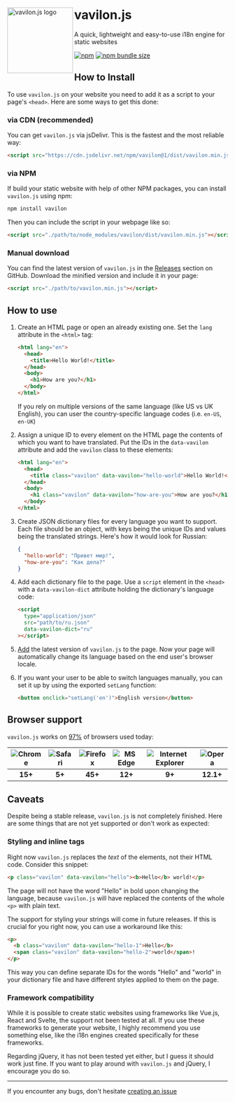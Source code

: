 <div>
<img src="https://codeberg.org/kytta/vavilon/raw/branch/main/assets/js/logo.png" width="150" alt="vavilon.js logo" align="left">
<h1>vavilon.js</h1>
<p>A quick, lightweight and easy-to-use i18n engine for static websites</p>
<a href="https://www.npmjs.com/package/vavilon"><img alt="npm" src="https://img.shields.io/npm/v/vavilon?label="></a>&nbsp;<a href="https://bundlephobia.com/result?p=vavilon"><img alt="npm bundle size" src="https://img.shields.io/bundlephobia/minzip/vavilon?color=222&label="></a>
</div>

## How to Install

To use `vavilon.js` on your website you need to add it as a script to your
page's `<head>`. Here are some ways to get this done:

### via CDN (recommended)

You can get `vavilon.js` via jsDelivr. This is the fastest and the most reliable
way:

```html
<script src="https://cdn.jsdelivr.net/npm/vavilon@1/dist/vavilon.min.js"></script>
```

### via NPM

If build your static website with help of other NPM packages, you can install
`vavilon.js` using npm:

```sh
npm install vavilon
```

Then you can include the script in your webpage like so:

```html
<script src="./path/to/node_modules/vavilon/dist/vavilon.min.js"></script>
```

### Manual download

You can find the latest version of `vavilon.js` in the [Releases][releases]
section on GitHub. Download the minified version and include it in your page:

```html
<script src="./path/to/vavilon.min.js"></script>
```

## How to use

1. Create an HTML page or open an already existing one. Set the `lang` attribute
   in the `<html>` tag:

   ```html
   <html lang="en">
     <head>
       <title>Hello World!</title>
     </head>
     <body>
       <h1>How are you?</h1>
     </body>
   </html>
   ```

   If you rely on multiple versions of the same language (like US vs UK English),
   you can user the country-specific language codes (i.e. `en-US`, `en-UK`)

2. Assign a unique ID to every element on the HTML page the contents of which
   you want to have translated. Put the IDs in the `data-vavilon` attribute and
   add the `vavilon` class to these elements:

   ```html
   <html lang="en">
     <head>
       <title class="vavilon" data-vavilon="hello-world">Hello World!</title>
     </head>
     <body>
       <h1 class="vavilon" data-vavilon="how-are-you">How are you?</h1>
     </body>
   </html>
   ```

3. Create JSON dictionary files for every language you want to support. Each
   file should be an object, with keys being the unique IDs and values being the
   translated strings. Here's how it would look for Russian:

   ```json
   {
     "hello-world": "Привет мир!",
     "how-are-you": "Как дела?"
   }
   ```

4. Add each dictionary file to the page. Use a `script` element in the `<head>`
   with a `data-vavilon-dict` attribute holding the dictionary's language code:

   ```html
   <script
     type="application/json"
     src="path/to/ru.json"
     data-vavilon-dict="ru"
   ></script>
   ```

5. [Add](#how-to-install) the latest version of `vavilon.js` to the page. Now
   your page will automatically change its language based on the end user's
   browser locale.

6. If you want your user to be able to switch languages manually, you can set it
   up by using the exported `setLang` function:

   ```html
   <button onclick="setLang('en')">English version</button>
   ```

## Browser support

`vavilon.js` works on [97%][browserslist] of browsers used today:

| ![Chrome][chrome] | ![Safari][safari] | ![Firefox][firefox] | ![MS Edge][edge] | ![Internet Explorer][ie] | ![Opera][opera] |
| :---------------: | :---------------: | :-----------------: | :--------------: | :----------------------: | :-------------: |
|      **15+**      |      **5+**       |       **45+**       |     **12+**      |          **9+**          |    **12.1+**    |

[chrome]: https://github.com/alrra/browser-logos/raw/master/src/chrome/chrome_48x48.png
[edge]: https://github.com/alrra/browser-logos/raw/master/src/edge/edge_48x48.png
[firefox]: https://github.com/alrra/browser-logos/raw/master/src/firefox/firefox_48x48.png
[ie]: https://github.com/alrra/browser-logos/raw/master/src/archive/internet-explorer_9-11/internet-explorer_9-11_48x48.png
[opera]: https://github.com/alrra/browser-logos/raw/master/src/opera/opera_48x48.png
[safari]: https://github.com/alrra/browser-logos/raw/master/src/safari/safari_48x48.png
[browserslist]: https://browsersl.ist/#q=cover+100%25%2C+not+chrome+%3C+15%2C+not+and_chr+%3C+15%2C+not+safari+%3C+5%2C+not+ios_saf+%3C+5%2C+not+firefox+%3C+45%2C+not+and_ff+%3C+45%2C+not+edge+%3C+12%2C+not+ie+%3C+9%2C+not+ie_mob+%3C+9%2C+not+opera+%3C+12.1%2C+not+op_mob+%3C+12.1%2C+not+android+%3C+4.4

## Caveats

Despite being a stable release, `vavilon.js` is not completely finished. Here
are some things that are not yet supported or don't work as expected:

### Styling and inline tags

Right now `vavilon.js` replaces the _text_ of the elements, not their HTML code.
Consider this snippet:

```html
<p class="vavilon" data-vavilon="hello"><b>Hello</b> world!</p>
```

The page will not have the word "Hello" in bold upon changing the language,
because `vavilon.js` will have replaced the contents of the whole `<p>` with
plain text.

The support for styling your strings will come in future releases. If this is
crucial for you right now, you can use a workaround like this:

```html
<p>
  <b class="vavilon" data-vavilon="hello-1">Hello</b>
  <span class="vavilon" data-vavilon="hello-2">world</span>!
</p>
```

This way you can define separate IDs for the words "Hello" and "world" in your
dictionary file and have different styles applied to them on the page.

### Framework compatibility

While it is possible to create static websites using frameworks like Vue.js,
React and Svelte, the support not been tested at all. If you use these
frameworks to generate your website, I highly recommend you use something else,
like the i18n engines created specifically for these frameworks.

Regarding jQuery, it has not been tested yet either, but I guess it should work
just fine. If you want to play around with `vavilon.js` and jQuery, I encourage
you do so.

---

If you encounter any bugs, don't hesitate [creating an issue][issues]

[releases]: https://github.com/vavilon-js/vavilon.js/releases
[issues]: https://github.com/vavilon-js/vavilon.js/issues
